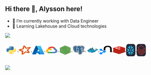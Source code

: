 ## Hi there 👋, Alysson here!

<!--
**alyssongomes/alyssongomes** is a ✨ _special_ ✨ repository because its `README.md` (this file) appears on your GitHub profile.

Here are some ideas to get you started:


- 👯 I’m looking to collaborate on ...
- 🤔 I’m looking for help with ...
- 💬 Ask me about ...
- 📫 How to reach me: ...
- 😄 Pronouns: ...
- ⚡ Fun fact: ...
-->
- 🏢 I’m currently working with Data Engineer
- 📓 Learning Lakehouse and Cloud technologies

<div>
  <a href="https://github.com/alyssongomes">
  <img height="180em" src="https://github-readme-stats.vercel.app/api/top-langs/?username=alyssongomes&layout=compact&langs_count=7&theme=dark"/>
</div>
  
<div style="display: inline_block"><br>
  <img align="center" alt="Rafa-Python" height="30" width="40" src="https://raw.githubusercontent.com/devicons/devicon/master/icons/python/python-original.svg">
  <img align="center" alt="Rafa-apachespark" height="30" width="40" src="https://raw.githubusercontent.com/devicons/devicon/master/icons/apachespark/apachespark-original.svg">
  <img align="center" alt="Rafa-azure" height="30" width="40" src="https://raw.githubusercontent.com/devicons/devicon/master/icons/azure/azure-original.svg">
  <img align="center" alt="Rafa-azure" height="30" width="40" src="https://raw.githubusercontent.com/devicons/devicon/master/icons/googlecloud/googlecloud-original.svg">
  <img align="center" alt="Rafa-Ts" height="30" width="40" src="https://raw.githubusercontent.com/devicons/devicon/master/icons/nodejs/nodejs-plain.svg">
  <img align="center" alt="Rafa-postgres" height="30" width="40" src="https://raw.githubusercontent.com/devicons/devicon/master/icons/postgresql/postgresql-original.svg">
  <img align="center" alt="Rafa-docker" height="30" width="40" src="https://raw.githubusercontent.com/devicons/devicon/master/icons/docker/docker-original.svg">
  <img align="center" alt="Rafa-docker" height="30" width="40" src="https://raw.githubusercontent.com/devicons/devicon/master/icons/neo4j/neo4j-original.svg">
  <img align="center" alt="Rafa-docker" height="30" width="40" src="https://raw.githubusercontent.com/devicons/devicon/master/icons/redis/redis-original.svg">
  <img align="center" src="https://github.com/LelouchFR/skill-icons/blob/main/assets/snowflake-auto.svg" width="30" height="40" alt="@snowflake">
  <img align="center" src="https://github.com/LelouchFR/skill-icons/blob/main/assets/databricks-auto.svg" width="30" height="40" alt="@databricks">
</div>

  ##
  
<div> 
  <a href="https://www.linkedin.com/in/alysson-gomes-sousa/" target="_blank"><img src="https://img.shields.io/badge/-LinkedIn-%230077B5?style=for-the-badge&logo=linkedin&logoColor=white" target="_blank"></a> 
</div>
  
